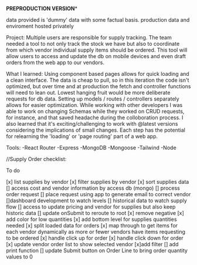 **PREPRODUCTION VERSION***

data provided is 'dummy' data with some factual basis. production data and enviroment hosted privately

Project:
    Multiple users are responsible for supply tracking. The team needed a tool to not only track the stock we have but also to coordinate from which vendor individual supply items should be ordered. This tool will allow users to access and update the db on mobile devices and even draft orders from the web app to our vendors. 

What I learned:
    Using component based pages allows for quick loading and a clean interface. The data is cheap to pull, so in this iteration the code isn't optimized, but over time and at production the fetch and controller functions will need to lean out. Lowest hanging fruit would be more deliberate requests for db data. Setting up models / routes / controllers separately allows for easier optimization. While working with other developers I was able to work on changing Schemas while they worked on CRUD requests, for instance, and that saved headache during the colloboration process. 
    I also learned that it's exciting/challenging to work with @latest versions considering the implications of small changes. Each step has the potential for relearning the 'loading' or 'page routing' part of a web app. 


Tools:
-React Router
-Express
-MongoDB
-Mongoose
-Tailwind
-Node


//Supply Order checklist:

To do

[x] list supplies by vendor
[x] filter supplies by vendor
[x] sort supplies data
[] access cost and vendor information by access db (mongo)
[] process order request 
    [] place request using app to generate email to correct vendor
[]dashboard development to watch levels
[] historical data to watch supply flow
[] access to update pricing and vendor for supplies but also keep historic data
[] update onSubmit to reroute to root
[x] remove negative
[x] add color for low quantities
[x] add bottom level for supplies quantities needed
[x] split loaded data for orders
    [x] map through to get items for each vendor dynamically as more or fewer vendors have items requesting to be ordered
[x] handle click up for order
[x] handle click down for order
[x] update vendor order list to show selected vendor
    [x]add filter
    [] add print function
[] update Submit button on Order Line to bring order quantity values to 0

